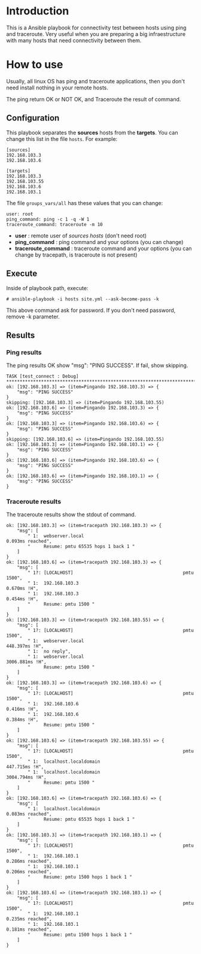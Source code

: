 # Introduction

This is a Ansible playbook for connectivity test between hosts using ping and traceroute. Very useful when you are preparing a big infraestructure with many hosts that need connectivity between them.

# How to use

Usually, all linux OS has ping and traceroute applications, then you don't need install nothing in your remote hosts.

The ping return OK or NOT OK, and Traceroute the result of command.

## Configuration

This playbook separates the **sources** hosts from the **targets**. You can change this list in the file `hosts`. For example:
```
[sources]
192.168.103.3
192.168.103.6

[targets]
192.168.103.3
192.168.103.55
192.168.103.6
192.168.103.1
```

The file `groups_vars/all` has these values that you can change:
```
user: root
ping_command: ping -c 1 -q -W 1 
traceroute_command: traceroute -m 10
```

- **user** : remote user of *sources hosts* (don't need root)
- **ping_command** : ping command and your options (you can change)
- **traceroute_command** : traceroute command and your options (you can change by tracepath, is traceroute is not present)


## Execute

Inside of playbook path, execute: 

```
# ansible-playbook -i hosts site.yml --ask-become-pass -k
```

This above command ask for password. If you don't need password, remove -k parameter.


## Results

### Ping results

The ping results OK show "msg": "PING SUCCESS". If fail, show skipping.

```
TASK [test_connect : Debug] ********************************************************************************************************************
ok: [192.168.103.3] => (item=Pingando 192.168.103.3) => {
    "msg": "PING SUCCESS"
}
skipping: [192.168.103.3] => (item=Pingando 192.168.103.55) 
ok: [192.168.103.6] => (item=Pingando 192.168.103.3) => {
    "msg": "PING SUCCESS"
}
ok: [192.168.103.3] => (item=Pingando 192.168.103.6) => {
    "msg": "PING SUCCESS"
}
skipping: [192.168.103.6] => (item=Pingando 192.168.103.55) 
ok: [192.168.103.3] => (item=Pingando 192.168.103.1) => {
    "msg": "PING SUCCESS"
}
ok: [192.168.103.6] => (item=Pingando 192.168.103.6) => {
    "msg": "PING SUCCESS"
}
ok: [192.168.103.6] => (item=Pingando 192.168.103.1) => {
    "msg": "PING SUCCESS"
}
```

### Traceroute results

The traceroute results show the stdout of command.

```
ok: [192.168.103.3] => (item=tracepath 192.168.103.3) => {
    "msg": [
        " 1:  webserver.local                                       0.093ms reached", 
        "     Resume: pmtu 65535 hops 1 back 1 "
    ]
}
ok: [192.168.103.6] => (item=tracepath 192.168.103.3) => {
    "msg": [
        " 1?: [LOCALHOST]                                         pmtu 1500", 
        " 1:  192.168.103.3                                         0.670ms !H", 
        " 1:  192.168.103.3                                         0.454ms !H", 
        "     Resume: pmtu 1500 "
    ]
}
ok: [192.168.103.3] => (item=tracepath 192.168.103.55) => {
    "msg": [
        " 1?: [LOCALHOST]                                         pmtu 1500", 
        " 1:  webserver.local                                     448.397ms !H", 
        " 1:  no reply", 
        " 1:  webserver.local                                     3006.881ms !H", 
        "     Resume: pmtu 1500 "
    ]
}
ok: [192.168.103.3] => (item=tracepath 192.168.103.6) => {
    "msg": [
        " 1?: [LOCALHOST]                                         pmtu 1500", 
        " 1:  192.168.103.6                                         0.416ms !H", 
        " 1:  192.168.103.6                                         0.384ms !H", 
        "     Resume: pmtu 1500 "
    ]
}
ok: [192.168.103.6] => (item=tracepath 192.168.103.55) => {
    "msg": [
        " 1?: [LOCALHOST]                                         pmtu 1500", 
        " 1:  localhost.localdomain                               447.715ms !H", 
        " 1:  localhost.localdomain                               3004.794ms !H", 
        "     Resume: pmtu 1500 "
    ]
}
ok: [192.168.103.6] => (item=tracepath 192.168.103.6) => {
    "msg": [
        " 1:  localhost.localdomain                                 0.083ms reached", 
        "     Resume: pmtu 65535 hops 1 back 1 "
    ]
}
ok: [192.168.103.3] => (item=tracepath 192.168.103.1) => {
    "msg": [
        " 1?: [LOCALHOST]                                         pmtu 1500", 
        " 1:  192.168.103.1                                         0.286ms reached", 
        " 1:  192.168.103.1                                         0.206ms reached", 
        "     Resume: pmtu 1500 hops 1 back 1 "
    ]
}
ok: [192.168.103.6] => (item=tracepath 192.168.103.1) => {
    "msg": [
        " 1?: [LOCALHOST]                                         pmtu 1500", 
        " 1:  192.168.103.1                                         0.235ms reached", 
        " 1:  192.168.103.1                                         0.181ms reached", 
        "     Resume: pmtu 1500 hops 1 back 1 "
    ]
}
```